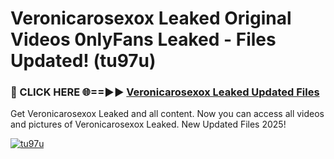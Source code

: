 # Veronicarosexox Leaked Original Videos 0nlyFans Leaked - Files Updated! (tu97u)

<h3>🔴 CLICK HERE 🌐==►► <a href="https://tinyurl.com/ehrbuxhb" rel="nofollow">Veronicarosexox Leaked Updated Files</a></h3>

Get Veronicarosexox Leaked and all content. Now you can access all videos and pictures of Veronicarosexox Leaked. New Updated Files 2025!

[![tu97u](https://i.imgur.com/lVYEuWS.gif)](https://tinyurl.com/ehrbuxhb)
